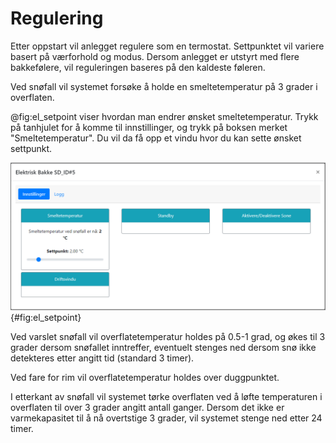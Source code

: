 # Regulering

Etter oppstart vil anlegget regulere som en termostat. Settpunktet vil variere basert på værforhold og modus. Dersom anlegget er utstyrt med flere bakkefølere, vil reguleringen baseres på den kaldeste føleren.

Ved snøfall vil systemet forsøke å holde en smeltetemperatur på 3 grader i overflaten. 

@fig:el_setpoint viser hvordan man endrer ønsket smeltetemperatur. Trykk på tanhjulet for å komme til innstillinger, og trykk på boksen merket "Smeltetemperatur". Du vil da få opp et vindu hvor du kan sette ønsket settpunkt.

![Justering av smeltetemperatur](el_setpoint.png){#fig:el_setpoint}

Ved varslet snøfall vil overflatetemperatur holdes på 0.5-1 grad, og økes til 3 grader dersom snøfallet inntreffer, eventuelt stenges ned dersom snø ikke detekteres etter angitt tid (standard 3 timer).

Ved fare for rim vil overflatetemperatur holdes over duggpunktet.

I etterkant av snøfall vil systemet tørke overflaten ved å løfte temperaturen i overflaten til over 3 grader angitt antall ganger. Dersom det ikke er varmekapasitet til å nå overtstige 3 grader, vil systemet stenge ned etter 24 timer.